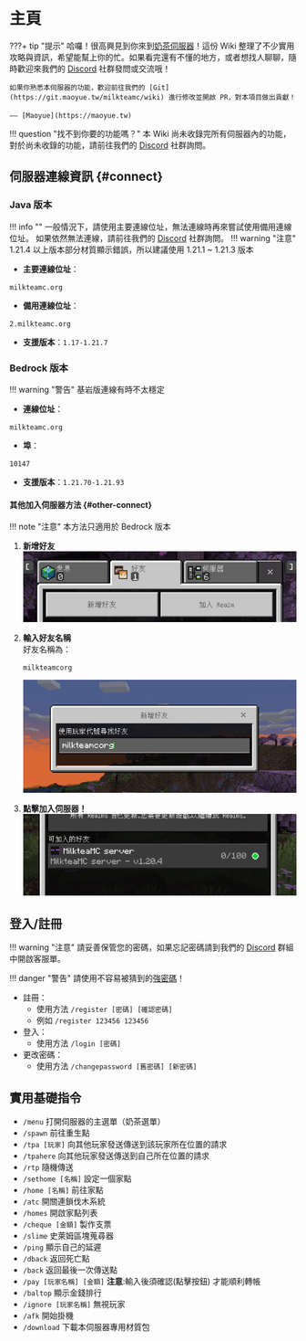 # 主頁
???+ tip "提示"
    哈囉！很高興見到你來到[奶茶伺服器](https://www.milkteamc.org)！這份 Wiki 整理了不少實用攻略與資訊，希望能幫上你的忙。如果看完還有不懂的地方，或者想找人聊聊，隨時歡迎來我們的 [Discord](https://discord.gg/22DxRjrXRv) 社群發問或交流哦！
    
    如果你熟悉本伺服器的功能，歡迎前往我們的 [Git](https://git.maoyue.tw/milkteamc/wiki) 進行修改並開啟 PR，對本項目做出貢獻！
    
    —— [Maoyue](https://maoyue.tw)

!!! question "找不到你要的功能嗎？"
    本 Wiki 尚未收錄完所有伺服器內的功能，對於尚未收錄的功能，請前往我們的 [Discord](https://discord.gg/22DxRjrXRv) 社群詢問。

## 伺服器連線資訊 {#connect}

### Java 版本
!!! info ""
    一般情況下，請使用主要連線位址，無法連線時再來嘗試使用備用連線位址。
    如果依然無法連線，請前往我們的 [Discord](https://discord.gg/22DxRjrXRv) 社群詢問。
!!! warning "注意"
    1.21.4 以上版本部分材質顯示錯誤，所以建議使用 1.21.1  ~ 1.21.3 版本
- **主要連線位址**：
``` text
milkteamc.org
```
- **備用連線位址**：
``` text
2.milkteamc.org
```
- **支援版本**：`1.17-1.21.7`

### Bedrock 版本
!!! warning "警告"
    基岩版連線有時不太穩定
    
- **連線位址**：
``` text
milkteamc.org
```
- **埠**：
``` text
10147
```
- **支援版本**：`1.21.70-1.21.93`



#### **其他加入伺服器方法** {#other-connect}
!!! note "注意"
    本方法只適用於 Bedrock 版本

  1. **新增好友**  
     ![步驟一](./image/friend.png.jpeg)
     
  2. **輸入好友名稱**  
     好友名稱為： 
     ``` text
     milkteamcorg
     ```  
     ![步驟二](./image/addfriend.png.jpeg)
     
  3. **點擊加入伺服器！**  
     ![步驟三](./image/join.png.jpeg)


## 登入/註冊
!!! warning "注意"
    請妥善保管您的密碼，如果忘記密碼請到我們的 [Discord](https://discord.gg/22DxRjrXRv) 群組中開啟客服單。

!!! danger "警告"
    請使用不容易被猜到的[強密碼](https://zh.wikipedia.org/wiki/%E5%AF%86%E7%A0%81%E5%BC%BA%E5%BA%A6#%E5%BC%BA%E5%AF%86%E7%A0%81)！
    
- 註冊：  
  - 使用方法 `/register [密碼] [確認密碼]`  
  - 例如 `/register 123456 123456`  
- 登入：
  - 使用方法 `/login [密碼]`  
- 更改密碼：  
  - 使用方法 `/changepassword [舊密碼] [新密碼]` 
## 實用基礎指令
- `/menu` 打開伺服器的主選單（奶茶選單）
- `/spawn` 前往重生點
- `/tpa [玩家]` 向其他玩家發送傳送到該玩家所在位置的請求
- `/tpahere` 向其他玩家發送傳送到自己所在位置的請求
- `/rtp` 隨機傳送
- `/sethome [名稱]` 設定一個家點
- `/home [名稱]` 前往家點
- `/atc` 開關連鎖伐木系統
- `/homes` 開啟家點列表
- `/cheque [金額]` 製作支票
- `/slime` 史萊姆區塊蒐尋器
- `/ping` 顯示自己的延遲
- `/dback` 返回死亡點
- `/back` 返回最後一次傳送點
- `/pay [玩家名稱] [金額]`  **注意**:輸入後須確認(點擊按鈕) 才能順利轉帳
- `/baltop` 顯示金錢排行
- `/ignore [玩家名稱]` 無視玩家
- `/afk` 開始掛機
- `/download` 下載本伺服器專用材質包
